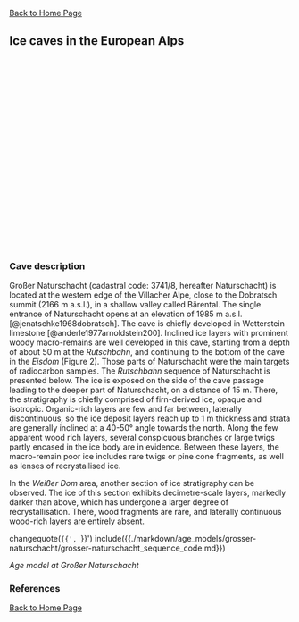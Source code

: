 [Back to Home Page](https://tr1813.github.io/ancient-ice-in-austria/html/index.html)

<link rel="stylesheet" href="https://unpkg.com/leaflet@1.6.0/dist/leaflet.css"
   integrity="sha512-xwE/Az9zrjBIphAcBb3F6JVqxf46+CDLwfLMHloNu6KEQCAWi6HcDUbeOfBIptF7tcCzusKFjFw2yuvEpDL9wQ=="
   crossorigin=""/> 
     <!-- Make sure you put this AFTER Leaflet's CSS -->
 <script src="https://unpkg.com/leaflet@1.6.0/dist/leaflet.js"
   integrity="sha512-gZwIG9x3wUXg2hdXF6+rVkLF/0Vi9U8D2Ntg4Ga5I5BZpVkVxlJWbSQtXPSiUTtC0TjtGOmxa1AJPuV0CPthew=="
   crossorigin=""></script>
   
<div id= "themap">
<h2>Ice caves in the European Alps</h2>
<div id="mapid"></div>

<style type="text/css">
   #mapid { height: 340px; }
</style>

</div>
  <script src='../javascript/map_box.js'  type="text/javascript"></script>  
</div>

### Cave description

Großer Naturschacht (cadastral code: 3741/8, hereafter Naturschacht) is located at the western edge of the Villacher Alpe, close to the Dobratsch summit (2166 m a.s.l.), in a shallow valley called Bärental.
The single entrance of Naturschacht opens at an elevation of 1985 m a.s.l. [@jenatschke1968dobratsch].
The cave is chiefly developed in Wetterstein limestone [@anderle1977arnoldstein200].
Inclined ice layers with prominent woody macro-remains are well developed in this cave, starting from a depth of about 50 m at the *Rutschbahn*, and continuing to the bottom of the cave in the *Eisdom* (Figure 2).
Those parts of Naturschacht were the main targets of radiocarbon samples.
The _Rutschbahn_ sequence of Naturschacht is presented below.
The ice is exposed on the side of the cave passage leading to the deeper part of Naturschacht, on a distance of 15 m.
There, the stratigraphy is chiefly comprised of firn-derived ice, opaque and isotropic.
Organic-rich layers are few and far between, laterally discontinuous, so the ice deposit layers reach up to 1 m thickness and strata are generally inclined at a 40-50° angle towards the north. 
Along the few apparent wood rich layers, several conspicuous branches or large twigs partly encased in the ice body are in evidence.
Between these layers, the macro-remain poor ice includes rare twigs or pine cone fragments, as well as lenses of recrystallised ice.

In the _Weißer Dom_ area, another section of ice stratigraphy can be observed.
The ice of this section exhibits decimetre-scale layers, markedly darker than above, which has undergone a larger degree of recrystallisation.
There, wood fragments are rare, and laterally continuous wood-rich layers are entirely absent.

changequote(`{{', `}}')
include({{./markdown/age_models/grosser-naturschacht/grosser-naturschacht_sequence_code.md}})

 _Age model at Großer Naturschacht_


### References


[Back to Home Page](https://tr1813.github.io/ancient-ice-in-austria/html/index.html)

